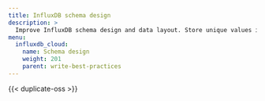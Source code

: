 ```yaml
---
title: InfluxDB schema design
description: >
  Improve InfluxDB schema design and data layout. Store unique values in fields and other tips to make your data more performant.
menu:
  influxdb_cloud:
    name: Schema design
    weight: 201
    parent: write-best-practices
---
```


{{< duplicate-oss >}}
